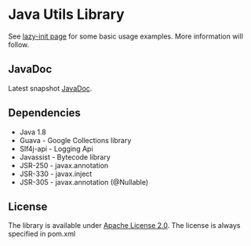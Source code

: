 Java Utils Library
==================

See [lazy-init page](https://github.com/nill14/utils/tree/master/lazy-init) for some basic usage examples.
More information will follow.

JavaDoc
-------
Latest snapshot [JavaDoc](https://nill14.github.io/utils/apidocs/).

Dependencies
------------

 * Java 1.8
 * Guava - Google Collections library
 * Slf4j-api - Logging Api
 * Javassist - Bytecode library
 * JSR-250 - javax.annotation
 * JSR-330 - javax.inject
 * JSR-305 - javax.annotation (@Nullable)



License
-------

The library is available under [Apache License 2.0](http://www.spdx.org/licenses/Apache-2.0).
The license is always specified in pom.xml


 